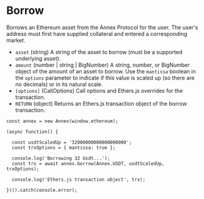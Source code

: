 # Borrow

Borrows an Ethereum asset from the Annex Protocol for the user. The user's address must first have supplied collateral and entered a corresponding market.

* `asset` \(string\) A string of the asset to borrow \(must be a supported underlying asset\).
* `amount` \(number \| string \| BigNumber\) A string, number, or BigNumber object of the amount of an asset to borrow. Use the `mantissa` boolean in the `options` parameter to indicate if this value is scaled up \(so there are no decimals\) or in its natural scale.
* `[options]` \(CallOptions\) Call options and Ethers.js overrides for the transaction.
* `RETURN` \(object\) Returns an Ethers.js transaction object of the borrow transaction.

```text
const annex = new Annex(window.ethereum);

(async function() {

  const usdtScaledUp = '32000000000000000000';
  const trxOptions = { mantissa: true };

  console.log('Borrowing 32 Usdt...');
  const trx = await annex.borrow(Annex.USDT, usdtScaledUp, trxOptions);

  console.log('Ethers.js transaction object', trx);

})().catch(console.error);
```


